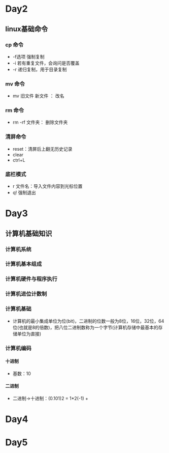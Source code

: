 # Day2

## linux基础命令

### cp 命令

- -f选项 强制复制
- -i 若有重复文件，会询问是否覆盖
- -r 递归复制，用于目录复制

### mv 命令

- mv 旧文件 新文件 ： 改名

### rm 命令

- rm -rf 文件夹： 删除文件夹

### 清屏命令

- reset：清屏后上翻无历史记录
- clear
- ctrl+L

### 底栏模式

- r 文件名：导入文件内容到光标位置
- q! 强制退出

# Day3

## 计算机基础知识

### 计算机系统

### 计算机基本组成

### 计算机硬件与程序执行

### 计算机进位计数制

### 计算机基础

- 计算机的最小集成单位为位(bit)，二进制的位数一般为8位，16位，32位，64位(也就是8的倍数)，把八位二进制数称为一个字节(计算机存储中最基本的存储单位为直接)

### 计算机编码

#### 十进制

- 基数：10

#### 二进制

- 二进制->十进制：(0.101)2 = 1*2(-1) +

# Day4

# Day5

